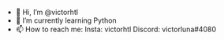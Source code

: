 - 👋 Hi, I’m @victorhtl
- 🌱 I’m currently learning Python
- 📫 How to reach me: Insta: victorhtl Discord: victorluna#4080

<!---
victorhtl/victorhtl is a ✨ special ✨ repository because its `README.md` (this file) appears on your GitHub profile.
You can click the Preview link to take a look at your changes.
--->
